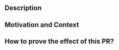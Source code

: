 <!--- Provide a general summary of your changes in the Title above -->

<!--- NOTE: Using the headers below is OPTIONAL. Pick those that gives value to reads of thiss pull request. -->

## Description
<!--- Describe your changes in detail. Use screenshots if necessary. -->

## Motivation and Context
<!--- Why is this change required? What problem does it solve? -->
<!--- If it fixes an open issue, please link to the issue here using the syntax: 'Closes #123' -->

## How to prove the effect of this PR?
<!--- Please describe in detail how verify the change you have done. -->
<!--- In the context of a bug fix, this should include how to reproduce the bug. -->
<!--- In the context of a feature, this should include how to demonstrate the feature. -->
<!--- In the event of a pure code refactoring, just ignore this section -->

<!-- markdownlint-disable-file MD041 -->

